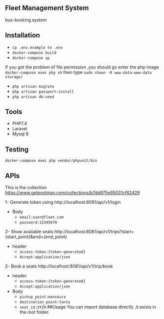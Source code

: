 ## Fleet Management System
bus-booking system

## Installation

*  `cp .env.example to .env`
* `docker-compose build`
* `docker-compose up`

If you got the problem of file permission ,you should go enter the php image
`docker-compose exec php sh`
then type `sudo chown -R www-data:www-data storage/`

* `php artisan migrate`
* `php artisan passport:install`
* `php artisan db:seed`



## Tools
* PHP7.4
* Laravel
* Mysql 8


## Testing
```
docker-compose exec php vendor/phpunit/bin
```


## APIs

This is the collection
https://www.getpostman.com/collections/b7dd975e95031cf62429

1- Generate token using
http://localhost:8081/api/v1/login
* Body
    * `email:user@fleet.com`
    * `password:12345678`

2- Show available seats
http://localhost:8081/api/v1/trips?start={start_point}&end={end_point}
* header 
    * `access-token:{token-generated}` 
    * `Accept:application/json`

2- Book a seats
http://localhost:8081/api/v1/trip/book
* header
    * `access-token:{token-generated}`
    * `Accept:application/json`
* Body
  * `pickup_point:mansoura`
  * `destination_point:tanta`
  * `seat_id:XYZ9`
##Usage
You can import database  directly ,it exists in the root folder.

    

    

